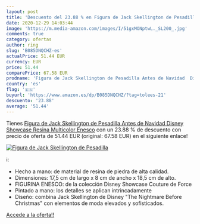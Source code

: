 ```yaml
---
layout: post
title: 'Descuento del 23.88 % en Figura de Jack Skellington de Pesadilla '
date: 2020-12-29 14:03:44
image: 'https://m.media-amazon.com/images/I/51gxMONptwL._SL200_.jpg'
comments: true
category: ofertas
author: ring
slug: 'B085DNQCHZ-es'
actualPrice: 51.44 EUR
currency: EUR
price: 51.44
comparePrice: 67.58 EUR
prodname: 'Figura de Jack Skellington de Pesadilla Antes de Navidad  Disney Showcase Resina  Multicolor  Enesco'
country: 'es'
flag: '🇪🇸'
buyurl: 'https://www.amazon.es/dp/B085DNQCHZ/?tag=tolees-21'
descuento: '23.88'
average: '51.44'
---
```


Tienes [Figura de Jack Skellington de Pesadilla Antes de Navidad  Disney Showcase Resina  Multicolor  Enesco](https://www.amazon.es/dp/B085DNQCHZ/?tag=tolees-21) con un 23.88 % de descuento con precio de oferta de 51.44 EUR (original: 67.58 EUR) en el siguiente enlace!

[![Figura de Jack Skellington de Pesadilla ](https://m.media-amazon.com/images/I/51gxMONptwL._SL200_.jpg)](https://www.amazon.es/dp/B085DNQCHZ/?tag=tolees-21)

ℹ️:

- Hecho a mano: de material de resina de piedra de alta calidad.
- Dimensiones: 17,5 cm de largo x 8 cm de ancho x 18,5 cm de alto.
- FIGURINA ENESCO: de la colección Disney Showcase Couture de Force
- Pintado a mano: los detalles se aplican intrincadamente
- Diseño: combina Jack Skellington de Disney "The Nightmare Before Christmas" con elementos de moda elevados y sofisticados.

[Accede a la oferta!!](https://www.amazon.es/dp/B085DNQCHZ/?tag=tolees-21)

